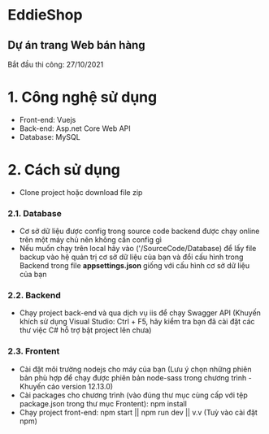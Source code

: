# EddieShop
## Dự án trang Web bán hàng 
Bắt đầu thi công: 27/10/2021  
# 1. Công nghệ sử dụng
* Front-end: Vuejs
* Back-end: Asp.net Core Web API
* Database: MySQL  
# 2. Cách sử dụng 
* Clone project hoặc download file zip  
### 2.1. Database
* Cơ sở dữ liệu được config trong source code backend được chạy online trên một máy chủ nên không cần config gì  
* Nếu muốn chạy trên local hãy vào ('/SourceCode/Database) để lấy file backup vào hệ quản trị cơ sở dữ liệu của bạn và đổi cấu hình trong Backend trong file **appsettings.json** giống với cấu hình cơ sở dữ liệu của bạn  
### 2.2. Backend  
* Chạy project back-end và qua dịch vụ iis để chạy Swagger API (Khuyến khích sử dụng Visual Studio: Ctrl + F5, hãy kiểm tra bạn đã cài đặt các thư việc C# hỗ trợ bật project lên chưa)  
### 2.3. Frontent  
* Cài đặt môi trường nodejs cho máy của bạn (Lưu ý chọn những phiên bản phù hợp để chạy được phiên bản node-sass trong chương trình - Khuyến cáo version 12.13.0)   
* Cài packages cho chương trình (vào đúng thư mục cùng cấp với tệp package.json trong thư mục Frontent):  npm install
* Chạy project front-end: npm start || npm run dev || v.v (Tuỳ vào cài đặt npm)
